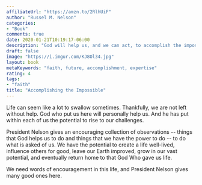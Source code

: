 ```yaml
---
affiliateUrl: "https://amzn.to/2RlhUiF"
author: "Russel M. Nelson"
categories:
- "Book"
comments: true
date: 2020-01-21T10:19:17-06:00
description: "God will help us, and we can act, to accomplish the impossible"
draft: false
image: "https://i.imgur.com/KJ8Ol34.jpg"
layout: book
metaKeywords: "faith, future, accomplishment, expertise"
rating: 4
tags:
- "faith"
title: "Accomplishing the Impossible"
---
```


Life can seem like a lot to swallow sometimes.  Thankfully, we are not left without help.  God who put us here will personally help us.  And he has put within each of us the potential to rise to our challenges.

<!--more-->

President Nelson gives an encouraging collection of observations -- things that God helps us to do and things that we have the power to do -- to do what is asked of us.  We have the potential to create a life well-lived, influence others for good, leave our Earth improved, grow in our vast potential, and eventually return home to that God Who gave us life.  

We need words of encouragement in this life, and President Nelson gives many good ones here.

